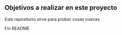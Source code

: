 ## Objetivos a realizar en este proyecto 

Este repositorio sirve para probar cosas nuevas

Fin README
